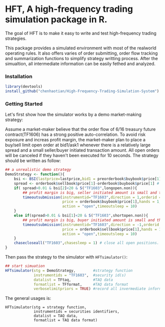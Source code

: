 HFT, A high-frequency trading simulation package in R.
=======
The goal of HFT is to make it easy to write and test high-frequency trading strategies.

This package provides a simulated environment with most of the realworld operating rules. It also offers varies of order submitting, order flow tracking and summarization functions to simplify strategy writting process. After the simualtion, all intermediate information can be easily fethed and analyzed.


### Installation
```R
library(devtools)
install_github("chenhaotian/High-Frequency-Trading-Simulation-System")
```

### Getting Started

Let's first show how the simulator works by a demo market-making strategy:

Assume a market-maker believe that the order flow of 6/16 treasury future contract(TF1606) has a strong positive auto-correlation. To avoid risk exposure and increas profit margin, the market-maker plan to place a buy/sell limit open order at bid1/ask1 whenever there is a relatively large spread and a small seller/buyer initiated transaction amount. All open orders will be canceled if they haven't been executed for 10 seconds. The strategy should be written as follow:

```R
## a unrealistic demo strategy
DemoStrategy <- function(){
    bsi <- BSI(lastprice=lastprice,bid1 = preorderbook$buybook$price[1],ask1 = preorderbook$sellbook$price[1],volume = volume) # BSI return a length-two vetor representing the amounts initiated by buyer and seller
    spread <- orderbook$sellbook$price[1]-orderbook$buybook$price[1] # bid-ask-spread
    if( spread>0.01 & bsi[2]<20 & S("TF1603",longopen.non)){
        ## profit margin is big, seller initiated amount is small and there is no long open order in queue.
        timeoutsubmission(instrumentid="TF1603",direction = 1,orderid = randomid(5),
                          price = orderbook$buybook$price[1],hands = 1,
                          action = "open",timeoutsleep = 10)
    }
    else if(spread>0.01 & bsi[1]<20 & S("TF1603",shortopen.non)){
        ## profit margin is big, buyer initiated amount is small and there is no short open order in queue.
        timeoutsubmission(instrumentid="TF1603",direction = -1,orderid = randomid(5),
                          price = orderbook$sellbook$price[1],hands = 1,
                          action = "open",timeoutsleep = 10)
    }
    chasecloseall("TF1603",chasesleep = 1) # close all open positions.
}
```
Then pass the strategy to the simulator with `HFTsimulator()`:

```R
## start simuation
HFTsimulator(stg = DemoStrategy,        #strategy function
             instrumentids = "TF1603",  #security id(s)
             datalist = TFtaq,          #TAQ data
             formatlist = TFformat,     #TAQ data format
             verboselimitpriors = TRUE) #record all invermediate infornation
```


The general usages is:
```
HFTsimulator(stg = strategy function,
             instrumentids = securities identifiers,
             datalist = TAQ data,
             formatlist = TAQ data format)
```
